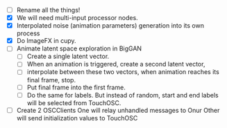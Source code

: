 - [ ] Rename all the things!
- [x] We will need multi-input processor nodes.
- [x] Interpolated noise (animation parameters) generation into its own process
- [x] Do ImageFX in cupy.
- [ ] Animate latent space exploration in BigGAN
  - [ ] Create a single latent vector.
  - [ ] When an animation is triggered, create a second latent vector,
  - [ ] interpolate between these two vectors, when animation reaches its final frame, stop.
  - [ ] Put final frame into the first frame.
  - [ ] Do the same for labels. But instead of random, start and end labels will be selected from TouchOSC.
- [ ] Create 2 OSCClients
      One will relay unhandled messages to Onur
      Other will send initialization values to TouchOSC
